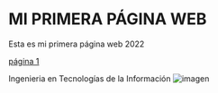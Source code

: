 # MI PRIMERA PÁGINA WEB

Esta es mi primera página web 2022

[página 1](hojaA.md)

Ingenieria en Tecnologías de la Información ![imagen](img.jpg)


```{tableofcontents}
```
